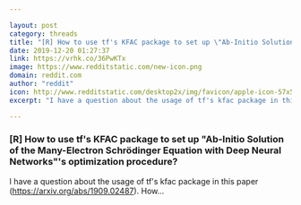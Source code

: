 ```yaml
---

layout: post
category: threads
title: "[R] How to use tf's KFAC package to set up \"Ab-Initio Solution of the Many-Electron Schrödinger Equation with Deep Neural Networks\"'s optimization procedure?"
date: 2019-12-20 01:27:37
link: https://vrhk.co/36PwKTx
image: https://www.redditstatic.com/new-icon.png
domain: reddit.com
author: "reddit"
icon: http://www.redditstatic.com/desktop2x/img/favicon/apple-icon-57x57.png
excerpt: "I have a question about the usage of tf's kfac package in this paper ([<https://arxiv.org/abs/1909.02487>](<https://arxiv.org/abs/1909.02487>)). How..."

---
```


### [R] How to use tf's KFAC package to set up "Ab-Initio Solution of the Many-Electron Schrödinger Equation with Deep Neural Networks"'s optimization procedure?

I have a question about the usage of tf's kfac package in this paper ([<https://arxiv.org/abs/1909.02487>](<https://arxiv.org/abs/1909.02487>)). How...